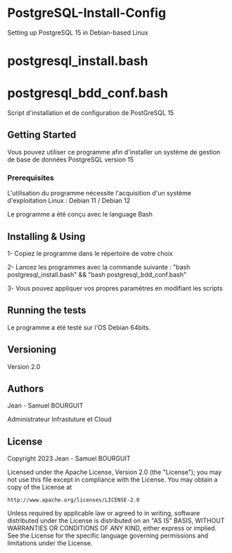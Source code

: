 # PostgreSQL-Install-Config
Setting up PostgreSQL 15 in Debian-based Linux

# postgresql_install.bash
# postgresql_bdd_conf.bash

Script d'installation et de configuration de PostGreSQL 15

## Getting Started

Vous pouvez utiliser ce programme afin d'installer un système de gestion de base de données PostgreSQL version 15 

### Prerequisites

L'utilisation du programme nécessite l'acquisition d'un système d'exploitation Linux : Debian 11 / Debian 12 

Le programme a été conçu avec le language Bash

## Installing & Using

1- Copiez le  programme dans le répertoire de votre choix

2- Lancez les programmes avec la commande suivante : "bash postgresql_install.bash" && "bash postgresql_bdd_conf.bash"

3- Vous pouvez appliquer vos propres paramètres en modifiant les scripts

## Running the tests

Le programme a été testé sur l'OS Debian 64bits. 

## Versioning

Version 2.0 

## Authors

Jean - Samuel BOURGUIT 

Administrateur Infrastuture et Cloud

## License
Copyright 2023 Jean - Samuel BOURGUIT

Licensed under the Apache License, Version 2.0 (the "License");
you may not use this file except in compliance with the License.
You may obtain a copy of the License at

    http://www.apache.org/licenses/LICENSE-2.0

Unless required by applicable law or agreed to in writing, software
distributed under the License is distributed on an "AS IS" BASIS,
WITHOUT WARRANTIES OR CONDITIONS OF ANY KIND, either express or implied.
See the License for the specific language governing permissions and
limitations under the License.
